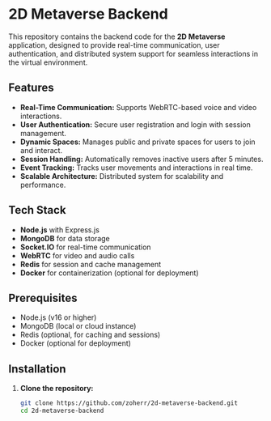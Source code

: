 # 2D Metaverse Backend  

This repository contains the backend code for the **2D Metaverse** application, designed to provide real-time communication, user authentication, and distributed system support for seamless interactions in the virtual environment.

## Features  

- **Real-Time Communication:** Supports WebRTC-based voice and video interactions.
- **User Authentication:** Secure user registration and login with session management.
- **Dynamic Spaces:** Manages public and private spaces for users to join and interact.
- **Session Handling:** Automatically removes inactive users after 5 minutes.
- **Event Tracking:** Tracks user movements and interactions in real time.
- **Scalable Architecture:** Distributed system for scalability and performance.  

## Tech Stack  

- **Node.js** with Express.js  
- **MongoDB** for data storage  
- **Socket.IO** for real-time communication  
- **WebRTC** for video and audio calls  
- **Redis** for session and cache management  
- **Docker** for containerization (optional for deployment)  

## Prerequisites  

- Node.js (v16 or higher)  
- MongoDB (local or cloud instance)  
- Redis (optional, for caching and sessions)  
- Docker (optional for deployment)  

## Installation  

1. **Clone the repository:**  
   ```bash  
   git clone https://github.com/zoherr/2d-metaverse-backend.git  
   cd 2d-metaverse-backend  
